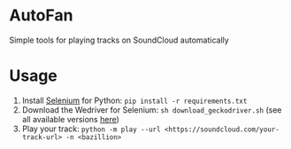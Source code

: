 # AutoFan 
Simple tools for playing tracks on SoundCloud automatically

# Usage

1. Install [Selenium](http://docs.seleniumhq.org/) for Python: `pip install -r requirements.txt`
2. Download the Wedriver for Selenium: `sh download_geckodriver.sh` (see all available versions [here](https://github.com/mozilla/geckodriver/releases))
3. Play your track: `python -m play --url <https://soundcloud.com/your-track-url> -n <bazillion>`
